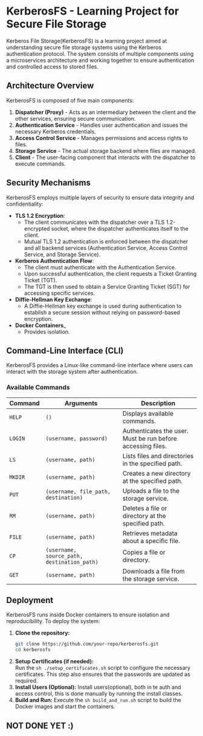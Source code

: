# KerberosFS - Learning Project for Secure File Storage

Kerberos File Storage(KerberosFS) is a learning project aimed at understanding secure file storage systems using the Kerberos authentication protocol. The system consists of multiple components using a microservices architecture and working together to ensure authentication and controlled access to stored files.

## Architecture Overview

KerberosFS is composed of five main components:

1. **Dispatcher (Proxy)** - Acts as an intermediary between the client and the other services, ensuring secure communication.
2. **Authentication Service** - Handles user authentication and issues the necessary Kerberos credentials.
3. **Access Control Service** - Manages permissions and access rights to files.
4. **Storage Service** - The actual storage backend where files are managed.
5. **Client** - The user-facing component that interacts with the dispatcher to execute commands.

## Security Mechanisms

KerberosFS employs multiple layers of security to ensure data integrity and confidentiality:

- **TLS 1.2 Encryption**: 
  - The client communicates with the dispatcher over a TLS 1.2-encrypted socket, where the dispatcher authenticates itself to the client.
  - Mutual TLS 1.2 authentication is enforced between the dispatcher and all backend services (Authentication Service, Access Control Service, and Storage Service).
- **Kerberos Authentication Flow**:
  - The client must authenticate with the Authentication Service.
  - Upon successful authentication, the client requests a Ticket Granting Ticket (TGT).
  - The TGT is then used to obtain a Service Granting Ticket (SGT) for accessing specific services.
- **Diffie-Hellman Key Exchange**:
  - A Diffie-Hellman key exchange is used during authentication to establish a secure session without relying on password-based encryption.
- **Docker Containers**_
  - Provides isolation.

## Command-Line Interface (CLI)

KerberosFS provides a Linux-like command-line interface where users can interact with the storage system after authentication.

### Available Commands

| Command | Arguments | Description |
|---------|-----------|-------------|
| `HELP`  | `()`      | Displays available commands. |
| `LOGIN` | `(username, password)` | Authenticates the user. Must be run before accessing files. |
| `LS`    | `(username, path)` | Lists files and directories in the specified path. |
| `MKDIR` | `(username, path)` | Creates a new directory at the specified path. |
| `PUT`   | `(username, file_path, destination)` | Uploads a file to the storage service. |
| `RM`    | `(username, path)` | Deletes a file or directory at the specified path. |
| `FILE`  | `(username, path)` | Retrieves metadata about a specific file. |
| `CP`    | `(username, source_path, destination_path)` | Copies a file or directory. |
| `GET`   | `(username, path)` | Downloads a file from the storage service. |

## Deployment

KerberosFS runs inside Docker containers to ensure isolation and reproducibility. To deploy the system:

1. **Clone the repository:**
   ```sh
   git clone https://github.com/your-repo/kerberosfs.git
   cd kerberosfs
2. **Setup Certificates (if needed):**   
Run the ```sh ./setup_certificates.sh``` script to configure the necessary certificates. This step also ensures that the passwords are updated as required.
3. **Install Users (Optional):**
Install users(optional), both in te auth and access control, this is done manually by running the install classes.
4. **Build and Run:**
Execute the ```sh build_and_run.sh``` script to build the Docker images and start the containers.

## NOT DONE YET :)
